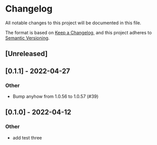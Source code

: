 # Changelog
All notable changes to this project will be documented in this file.

The format is based on [Keep a Changelog](https://keepachangelog.com/en/1.0.0/),
and this project adheres to [Semantic Versioning](https://semver.org/spec/v2.0.0.html).

## [Unreleased]

## [0.1.1] - 2022-04-27

### Other
- Bump anyhow from 1.0.56 to 1.0.57 (#39)

## [0.1.0] - 2022-04-12

### Other
- add test three
